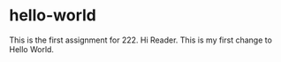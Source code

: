 # hello-world
This is the first assignment for 222.
Hi Reader. This is my first change to Hello World.
